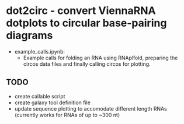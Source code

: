 # dot2circ - convert ViennaRNA dotplots to circular base-pairing diagrams #

* example_calls.ipynb:
    * Example calls for folding an RNA using RNAplfold, preparing the circos
      data files and finally calling circos for plotting.

## TODO ##

* create callable script
* create galaxy tool definition file
* update sequence plotting to accomodate different length RNAs (currently works
  for RNAs of up to ~300 nt)

